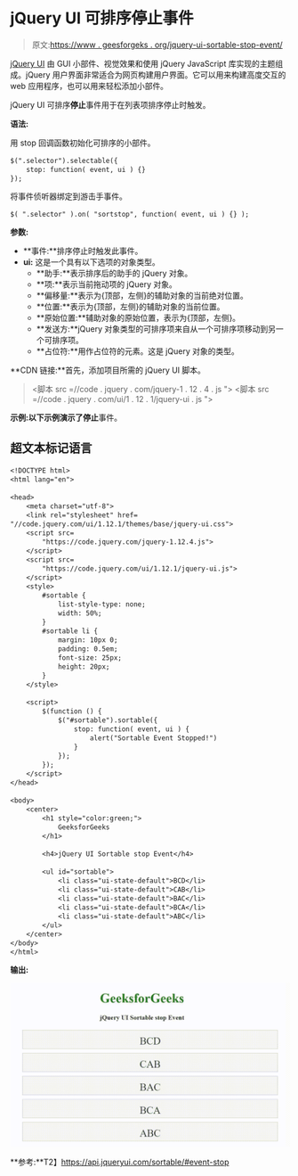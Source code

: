 # jQuery UI 可排序停止事件

> 原文:[https://www . geesforgeks . org/jquery-ui-sortable-stop-event/](https://www.geeksforgeeks.org/jquery-ui-sortable-stop-event/)

[jQuery UI](https://www.geeksforgeeks.org/jquery-ui-introduction/) 由 GUI 小部件、视觉效果和使用 jQuery JavaScript 库实现的主题组成。jQuery 用户界面非常适合为网页构建用户界面。它可以用来构建高度交互的 web 应用程序，也可以用来轻松添加小部件。

jQuery UI 可排序**停止**事件用于在列表项排序停止时触发。

**语法:**

用 stop 回调函数初始化可排序的小部件。

```
$(".selector").selectable({
    stop: function( event, ui ) {}
});
```

将事件侦听器绑定到游击手事件。

```
$( ".selector" ).on( "sortstop", function( event, ui ) {} );
```

**参数:**

*   **事件:**排序停止时触发此事件。
*   **ui:** 这是一个具有以下选项的对象类型。
    *   **助手:**表示排序后的助手的 jQuery 对象。
    *   **项:**表示当前拖动项的 jQuery 对象。
    *   **偏移量:**表示为{顶部，左侧}的辅助对象的当前绝对位置。
    *   **位置:**表示为{顶部，左侧}的辅助对象的当前位置。
    *   **原始位置:**辅助对象的原始位置，表示为{顶部，左侧}。
    *   **发送方:**jQuery 对象类型的可排序项来自从一个可排序项移动到另一个可排序项。
    *   **占位符:**用作占位符的元素。这是 jQuery 对象的类型。

**CDN 链接:**首先，添加项目所需的 jQuery UI 脚本。

> <link rel="”stylesheet”" href="”//code.jquery.com/ui/1.12.1/themes/smoothness/jquery-ui.css”">
> <脚本 src =//code . jquery . com/jquery-1 . 12 . 4 . js "></脚本>
> <脚本 src =//code . jquery . com/ui/1 . 12 . 1/jquery-ui . js "></脚本>

**示例:**以下示例演示了**停止**事件。

## 超文本标记语言

```
<!DOCTYPE html>
<html lang="en">

<head>
    <meta charset="utf-8">
    <link rel="stylesheet" href=
"//code.jquery.com/ui/1.12.1/themes/base/jquery-ui.css">
    <script src=
        "https://code.jquery.com/jquery-1.12.4.js">
    </script>
    <script src=
        "https://code.jquery.com/ui/1.12.1/jquery-ui.js">
    </script>
    <style>
        #sortable {
            list-style-type: none;
            width: 50%;
        }
        #sortable li {
            margin: 10px 0;
            padding: 0.5em;
            font-size: 25px;
            height: 20px;
        }
    </style>

    <script>
        $(function () {
            $("#sortable").sortable({
                stop: function( event, ui ) {
                    alert("Sortable Event Stopped!")
                }
            });
        });
    </script>
</head>

<body>
    <center>
        <h1 style="color:green;">
            GeeksforGeeks
        </h1>

        <h4>jQuery UI Sortable stop Event</h4>

        <ul id="sortable">
            <li class="ui-state-default">BCD</li>
            <li class="ui-state-default">CAB</li>
            <li class="ui-state-default">BAC</li>
            <li class="ui-state-default">BCA</li>
            <li class="ui-state-default">ABC</li>
        </ul>
    </center>
</body>
</html>
```

**输出:**

![](img/f969f08f5b8069e7774c288358721a77.png)

**参考:**T2】https://api.jqueryui.com/sortable/#event-stop